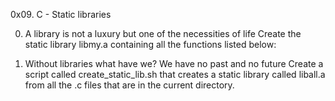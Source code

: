 0x09. C - Static libraries

0. A library is not a luxury but one of the necessities of life
Create the static library libmy.a containing all the functions listed below:

1. Without libraries what have we? We have no past and no future
Create a script called create_static_lib.sh that creates a static
 library called liball.a from all the .c files that are in the current directory.






